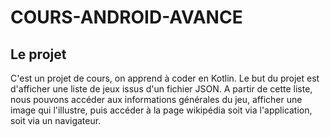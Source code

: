 # COURS-ANDROID-AVANCE

Le projet
------

C'est un projet de cours, on apprend à coder en Kotlin.
Le but du projet est d'afficher une liste de jeux issus d'un fichier JSON.
A partir de cette liste, nous pouvons accéder aux informations générales du jeu, afficher une image qui l'illustre, puis accéder à la page wikipédia soit via l'application, soit via un navigateur.
